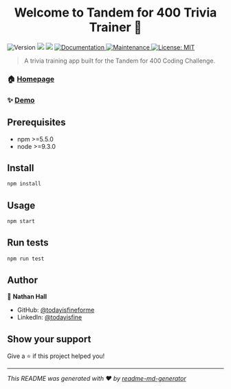 <h1 align="center">Welcome to Tandem for 400 Trivia Trainer 👋</h1>
<p>
  <img alt="Version" src="https://img.shields.io/badge/version-1.0.0-blue.svg?cacheSeconds=2592000" />
  <img src="https://img.shields.io/badge/npm-%3E%3D5.5.0-blue.svg" />
  <img src="https://img.shields.io/badge/node-%3E%3D9.3.0-blue.svg" />
  <a href="https://github.com/kefranabg/readme-md-generator#readme" target="_blank">
    <img alt="Documentation" src="https://img.shields.io/badge/documentation-yes-brightgreen.svg" />
  </a>
  <a href="https://github.com/kefranabg/readme-md-generator/graphs/commit-activity" target="_blank">
    <img alt="Maintenance" src="https://img.shields.io/badge/Maintained%3F-yes-green.svg" />
  </a>
  <a href="#" target="_blank">
    <img alt="License: MIT" src="https://img.shields.io/github/license/todayisfineforme/Tandem for 400 Trivia Trainer" />
  </a>
</p>

> A trivia training app built for the Tandem for 400 Coding Challenge.

### 🏠 [Homepage](https://github.com/todayisfineforme/Nathan.Hall.Tandem.coding.challenge)

### ✨ [Demo](http://tandem-trivia-400.s3-website.us-east-2.amazonaws.com/)

## Prerequisites

- npm >=5.5.0
- node >=9.3.0

## Install

```sh
npm install
```

## Usage

```sh
npm start
```

## Run tests

```sh
npm run test
```

## Author

👤 **Nathan Hall**

* GitHub: [@todayisfineforme](https://github.com/todayisfineforme)
* LinkedIn: [@todayisfine](https://linkedin.com/in/todayisfine)

## Show your support

Give a ⭐️ if this project helped you!

***
_This README was generated with ❤️ by [readme-md-generator](https://github.com/kefranabg/readme-md-generator)_
